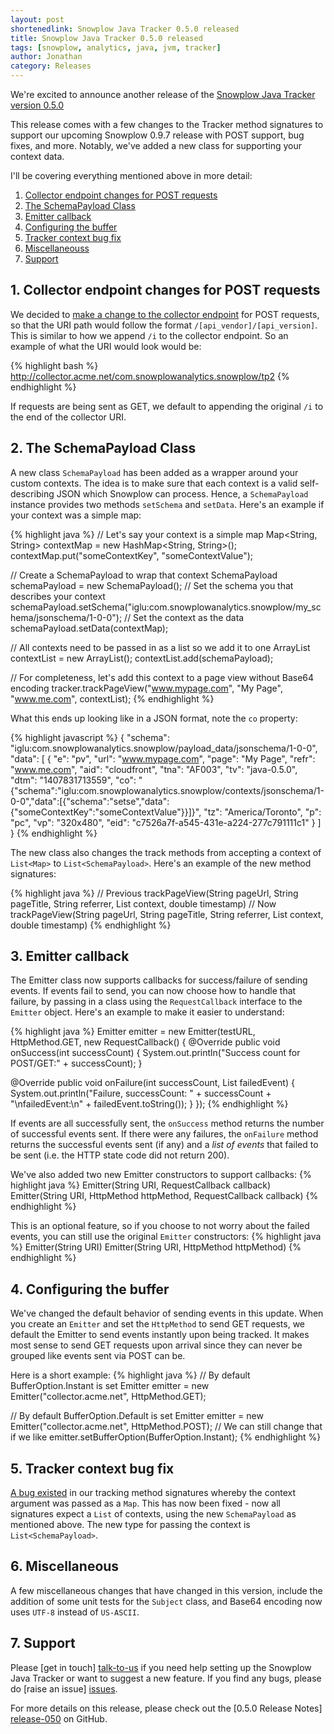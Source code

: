 ```yaml
---
layout: post
shortenedlink: Snowplow Java Tracker 0.5.0 released
title: Snowplow Java Tracker 0.5.0 released
tags: [snowplow, analytics, java, jvm, tracker]
author: Jonathan
category: Releases
---
```


We're excited to announce another release of the [Snowplow Java Tracker version 0.5.0][repo]

This release comes with a few changes to the Tracker method signatures to support our upcoming Snowplow 0.9.7 release with POST support, bug fixes, and more. Notably, we've added a new class for supporting your context data.

I'll be covering everything mentioned above in more detail:

1. [Collector endpoint changes for POST requests](/blog/2014/08/12/snowplow-java-tracker-0.5.0-released/#endpoint)
2. [The SchemaPayload Class](/blog/2014/08/12/snowplow-java-tracker-0.5.0-released/#schemapayload)
3. [Emitter callback](/blog/2014/08/12/snowplow-java-tracker-0.5.0-released/#callback)
4. [Configuring the buffer](/blog/2014/08/12/snowplow-java-tracker-0.5.0-released/#buffersize)
5. [Tracker context bug fix](/blog/2014/08/12/snowplow-java-tracker-0.5.0-released/#trackerbug)
6. [Miscellaneouss](/blog/2014/08/12/snowplow-java-tracker-0.5.0-released/#misc)
7. [Support](/blog/2014/08/12/snowplow-java-tracker-0.5.0-released/#support)

<!--more-->

<h2><a name="endpoint">1. Collector endpoint changes for POST requests</a></h2>

We decided to [make a change to the collector endpoint][61] for POST requests, so that the URI path would follow the format `/[api_vendor]/[api_version]`. This is similar to how we append `/i` to the collector endpoint. So an example of what the URI would look would be:

{% highlight bash %}
http://collector.acme.net/com.snowplowanalytics.snowplow/tp2
{% endhighlight %}

If requests are being sent as GET, we default to appending the original `/i` to the end of the collector URI.

<h2><a name="schemapayload">2. The SchemaPayload Class</a></h2>

A new class `SchemaPayload` has been added as a wrapper around your custom contexts. The idea is to make sure that each context is a valid self-describing JSON which Snowplow can process. Hence, a `SchemaPayload` instance provides two methods `setSchema` and `setData`. Here's an example if your context was a simple map:

{% highlight java %}
// Let's say your context is a simple map
Map<String, String> contextMap = new HashMap<String, String>();
contextMap.put("someContextKey", "someContextValue");

// Create a SchemaPayload to wrap that context
SchemaPayload schemaPayload = new SchemaPayload();
// Set the schema you that describes your context
schemaPayload.setSchema("iglu:com.snowplowanalytics.snowplow/my_schema/jsonschema/1-0-0");
// Set the context as the data
schemaPayload.setData(contextMap);

// All contexts need to be passed in as a list so we add it to one
ArrayList<SchemaPayload> contextList = new ArrayList<SchemaPayload>();
contextList.add(schemaPayload);

// For completeness, let's add this context to a page view without Base64 encoding
tracker.trackPageView("www.mypage.com", "My Page", "www.me.com", contextList);
{% endhighlight %}

What this ends up looking like in a JSON format, note the `co` property:

{% highlight javascript %}
{
  "schema": "iglu:com.snowplowanalytics.snowplow/payload_data/jsonschema/1-0-0",
  "data": [
    {
      "e": "pv",
      "url": "www.mypage.com",
      "page": "My Page",
      "refr": "www.me.com",
      "aid": "cloudfront",
      "tna": "AF003",
      "tv": "java-0.5.0",
      "dtm": "1407831713559",
      "co": "{\"schema\":\"iglu:com.snowplowanalytics.snowplow/contexts/jsonschema/1-0-0\",\"data\":[{\"schema\":\"setse\",\"data\":{\"someContextKey\":\"someContextValue\"}}]}",
      "tz": "America/Toronto",
      "p": "pc",
      "vp": "320x480",
      "eid": "c7526a7f-a545-431e-a224-277c791111c1"
    }
  ]
}
{% endhighlight %}

The new class also changes the track methods from accepting a context of `List<Map>` to `List<SchemaPayload>`. Here's an example of the new method signatures:

{% highlight java %}
// Previous
trackPageView(String pageUrl, String pageTitle, String referrer, List<Map> context, double timestamp)
// Now
trackPageView(String pageUrl, String pageTitle, String referrer, List<SchemaPayload> context, double timestamp)
{% endhighlight %}

<h2><a name="callback">3. Emitter callback</a></h2>

The Emitter class now supports callbacks for success/failure of sending events. If events fail to send, you can now choose how to handle that failure, by passing in a class using the `RequestCallback` interface to the `Emitter` object. Here's an example to make it easier to understand:

{% highlight java %}
Emitter emitter = new Emitter(testURL, HttpMethod.GET, new RequestCallback() {
  @Override
  public void onSuccess(int successCount) {
    System.out.println("Success count for POST/GET:" + successCount);
  }

  @Override
  public void onFailure(int successCount, List<Payload> failedEvent) {
    System.out.println("Failure, successCount: " + successCount + "\nfailedEvent:\n" + failedEvent.toString());
  }
});
{% endhighlight %}

If events are all successfully sent, the `onSuccess` method returns the number of successful events sent. If there were any failures, the `onFailure` method returns the successful events sent (if any) and a *list of events* that failed to be sent (i.e. the HTTP state code did not return 200).

We've also added two new Emitter constructors to support callbacks:
{% highlight java %}
Emitter(String URI, RequestCallback callback)
Emitter(String URI, HttpMethod httpMethod, RequestCallback callback)
{% endhighlight %}

This is an optional feature, so if you choose to not worry about the failed events, you can still use the original `Emitter` constructors:
{% highlight java %}
Emitter(String URI)
Emitter(String URI, HttpMethod httpMethod)
{% endhighlight %}

<h2><a name="buffersize">4. Configuring the buffer</a></h2>

We've changed the default behavior of sending events in this update. When you create an `Emitter` and set the `HttpMethod` to send GET requests, we default the Emitter to send events instantly upon being tracked. It makes most sense to send GET requests upon arrival since they can never be grouped like events sent via POST can be.

Here is a short example:
{% highlight java %}
// By default BufferOption.Instant is set
Emitter emitter = new Emitter("collector.acme.net", HttpMethod.GET);

// By default BufferOption.Default is set
Emitter emitter = new Emitter("collector.acme.net", HttpMethod.POST);
// We can still change that if we like
emitter.setBufferOption(BufferOption.Instant);
{% endhighlight %}

<h2><a name="trackerbug">5. Tracker context bug fix</a></h2>

[A bug existed][56] in our tracking method signatures whereby the context argument was passed as a `Map`. This has now been fixed - now all signatures expect a `List` of contexts, using the new `SchemaPayload` as mentioned above. The new type for passing the context is `List<SchemaPayload>`.

<h2><a name="misc">6. Miscellaneous</a></h2>

A few miscellaneous changes that have changed in this version, include the addition of some unit tests for the `Subject` class, and Base64 encoding now uses `UTF-8` instead of `US-ASCII`.

<h2><a name="support">7. Support</a></h2>

Please [get in touch] [talk-to-us] if you need help setting up the Snowplow Java Tracker or want to suggest a new feature. If you find any bugs, please do [raise an issue] [issues].

For more details on this release, please check out the [0.5.0 Release Notes] [release-050] on GitHub.

[56]:			https://github.com/snowplow/snowplow-java-tracker/issues/56
[60]:			https://github.com/snowplow/snowplow-java-tracker/issues/60
[61]:			https://github.com/snowplow/snowplow-java-tracker/issues/61

[repo]: 		https://github.com/snowplow/snowplow-java-tracker/tree/0.5.0
[talk-to-us]:   https://github.com/snowplow/snowplow/wiki/Talk-to-us
[issues]: 		https://github.com/snowplow/snowplow/issues
[release-050]: 	https://github.com/snowplow/snowplow-java-tracker/releases/tag/0.5.0
